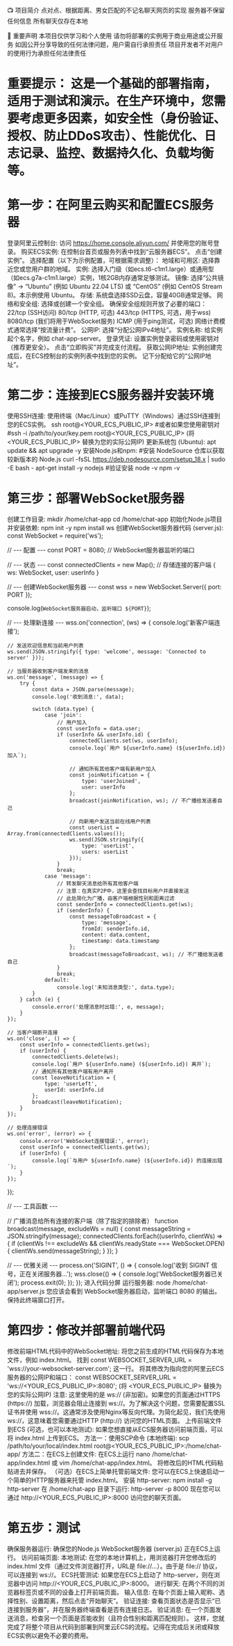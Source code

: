 📺 项目简介
点对点、根据距离、男女匹配的不记名聊天网页的实现
服务器不保留任何信息
所有聊天仅存在本地



🚨 重要声明
本项目仅供学习和个人使用
请勿将部署的实例用于商业用途或公开服务
如因公开分享导致的任何法律问题，用户需自行承担责任
项目开发者不对用户的使用行为承担任何法律责任

#  重要提示： 这是一个基础的部署指南，适用于测试和演示。在生产环境中，您需要考虑更多因素，如安全性（身份验证、授权、防止DDoS攻击）、性能优化、日志记录、监控、数据持久化、负载均衡等。

# 第一步：在阿里云购买和配置ECS服务器
登录阿里云控制台: 访问 https://home.console.aliyun.com/ 并使用您的账号登录。
购买ECS实例:
在控制台首页或服务列表中找到“云服务器ECS”。
点击“创建实例”。
选择配置（以下为示例配置，可根据需求调整）：
地域和可用区: 选择靠近您或您用户群的地域。
实例: 选择入门级（如ecs.t6-c1m1.large）或通用型（如ecs.g7a-c1m1.large）实例，1核2GB内存通常足够测试。
镜像: 选择“公共镜像” -> “Ubuntu” (例如 Ubuntu 22.04 LTS) 或 “CentOS” (例如 CentOS Stream 8)。本示例使用 Ubuntu。
存储: 系统盘选择SSD云盘，容量40GB通常足够。
网络和安全组:
选择或创建一个安全组。
确保安全组规则开放了必要的端口：
22/tcp (SSH访问)
80/tcp (HTTP, 可选)
443/tcp (HTTPS, 可选，用于wss)
8080/tcp (我们将用于WebSocket服务)
ICMP (用于ping测试，可选)
网络计费模式通常选择“按流量计费”。
公网IP: 选择“分配公网IPv4地址”。
实例名称: 给实例起个名字，例如 chat-app-server。
登录凭证: 设置实例登录密码或使用密钥对（推荐更安全）。
点击“立即购买”并完成支付流程。
获取公网IP地址:
实例创建完成后，在ECS控制台的实例列表中找到您的实例。
记下分配给它的“公网IP地址”。
# 第二步：连接到ECS服务器并安装环境
使用SSH连接: 使用终端（Mac/Linux）或PuTTY（Windows）通过SSH连接到您的ECS实例。
ssh root@<YOUR_ECS_PUBLIC_IP>
#或者如果您使用密钥对
#ssh -i /path/to/your/key.pem root@<YOUR_ECS_PUBLIC_IP>
(将 <YOUR_ECS_PUBLIC_IP> 替换为您的实际公网IP)
更新系统包 (Ubuntu):
apt update && apt upgrade -y
安装Node.js和npm:
#安装 NodeSource 仓库以获取较新版本的 Node.js
curl -fsSL https://deb.nodesource.com/setup_18.x | sudo -E bash -
apt-get install -y nodejs
#验证安装
node -v
npm -v
# 第三步：部署WebSocket服务器
创建工作目录:
mkdir /home/chat-app
cd /home/chat-app
初始化Node.js项目并安装依赖:
npm init -y
npm install ws
创建WebSocket服务器代码 (server.js):
const WebSocket = require('ws');

// --- 配置 ---
const PORT = 8080; // WebSocket服务器监听的端口

// --- 状态 ---
const connectedClients = new Map(); // 存储连接的客户端 { ws: WebSocket, user: userInfo }

// --- 创建WebSocket服务器 ---
const wss = new WebSocket.Server({ port: PORT });

console.log(`WebSocket服务器启动，监听端口 ${PORT}`);

// --- 处理新连接 ---
wss.on('connection', (ws) => {
    console.log('新客户端连接');

    // 发送欢迎信息和当前用户列表
    ws.send(JSON.stringify({ type: 'welcome', message: 'Connected to server' }));

    // 当服务器收到客户端发来的消息
    ws.on('message', (message) => {
        try {
            const data = JSON.parse(message);
            console.log('收到消息:', data);

            switch (data.type) {
                case 'join':
                    // 用户加入
                    const userInfo = data.user;
                    if (userInfo && userInfo.id) {
                        connectedClients.set(ws, userInfo);
                        console.log(`用户 ${userInfo.name} (${userInfo.id}) 加入`);

                        // 通知所有其他客户端有新用户加入
                        const joinNotification = {
                            type: 'userJoined',
                            user: userInfo
                        };
                        broadcast(joinNotification, ws); // 不广播给发送者自己

                        // 向新用户发送当前在线用户列表
                        const userList = Array.from(connectedClients.values());
                        ws.send(JSON.stringify({
                            type: 'userList',
                            users: userList
                        }));
                    }
                    break;
                case 'message':
                    // 转发聊天消息给所有其他客户端
                    // 注意：在真实P2P中，这里会查找目标用户并直接发送
                    // 此处简化为广播，由客户端根据性别和距离过滤
                    const senderInfo = connectedClients.get(ws);
                    if (senderInfo) {
                        const messageToBroadcast = {
                            type: 'message',
                            fromId: senderInfo.id,
                            content: data.content,
                            timestamp: data.timestamp
                        };
                        broadcast(messageToBroadcast, ws); // 不广播给发送者自己
                    }
                    break;
                default:
                    console.log('未知消息类型:', data.type);
            }
        } catch (e) {
            console.error('处理消息时出错:', e, message);
        }
    });

    // 当客户端断开连接
    ws.on('close', () => {
        const userInfo = connectedClients.get(ws);
        if (userInfo) {
            connectedClients.delete(ws);
            console.log(`用户 ${userInfo.name} (${userInfo.id}) 离开`);
            // 通知所有其他客户端有用户离开
            const leaveNotification = {
                type: 'userLeft',
                userId: userInfo.id
            };
            broadcast(leaveNotification);
        }
    });

    // 处理连接错误
    ws.on('error', (error) => {
        console.error('WebSocket连接错误:', error);
        const userInfo = connectedClients.get(ws);
        if (userInfo) {
            console.log(`与用户 ${userInfo.name} (${userInfo.id}) 的连接出错`);
        }
    });
});

// --- 工具函数 ---

// 广播消息给所有连接的客户端（除了指定的排除者）
function broadcast(message, excludeWs = null) {
    const messageString = JSON.stringify(message);
    connectedClients.forEach((userInfo, clientWs) => {
        if (clientWs !== excludeWs && clientWs.readyState === WebSocket.OPEN) {
            clientWs.send(messageString);
        }
    });
}

// --- 优雅关闭 ---
process.on('SIGINT', () => {
    console.log('收到 SIGINT 信号，正在关闭服务器...');
    wss.close(() => {
        console.log('WebSocket服务器已关闭');
        process.exit(0);
    });
});
进入代码分屏
运行服务器:
node /home/chat-app/server.js
您应该会看到 WebSocket服务器启动，监听端口 8080 的输出。保持此终端窗口打开。
# 第四步：修改并部署前端代码
修改前端HTML代码中的WebSocket地址:
将您之前生成的HTML代码保存为本地文件，例如 index.html。
找到 const WEBSOCKET_SERVER_URL = 'wss://your-websocket-server.com'; 这一行。
将其修改为指向您的阿里云ECS服务器的公网IP和端口：
const WEBSOCKET_SERVER_URL = 'ws://<YOUR_ECS_PUBLIC_IP>:8080';
(将 <YOUR_ECS_PUBLIC_IP> 替换为您的实际公网IP)
注意: 这里使用的是 ws:// (非加密)。如果您的页面通过HTTPS (https://) 加载，浏览器会阻止连接到 ws://。为了解决这个问题，您需要配置SSL证书并使用 wss://。这通常涉及使用Nginx等反向代理。为简化起见，我们先使用 ws://，这意味着您需要通过HTTP (http://) 访问您的HTML页面。
上传前端文件到ECS (可选，也可以本地测试):
如果您想直接从ECS服务器访问前端页面，可以将 index.html 上传到ECS。
方法一：使用SCP命令 (本地终端):
scp /path/to/your/local/index.html root@<YOUR_ECS_PUBLIC_IP>:/home/chat-app/
方法二：在ECS上创建文件:
在ECS上运行 nano /home/chat-app/index.html 或 vim /home/chat-app/index.html。
将修改后的HTML代码粘贴进去并保存。
（可选）在ECS上简单托管前端文件:
您可以在ECS上快速启动一个简单的HTTP服务器来托管 index.html。
安装 http-server:
npm install -g http-server
在 /home/chat-app 目录下运行:
http-server -p 8000
现在您可以通过 http://<YOUR_ECS_PUBLIC_IP>:8000 访问您的聊天页面。
# 第五步：测试
确保服务器运行: 确保您的Node.js WebSocket服务器 (server.js) 正在ECS上运行。
访问前端页面:
本地测试: 在您的本地计算机上，用浏览器打开您修改后的 index.html 文件（通过文件浏览器打开，URL是 file://...）。由于是 file:// 协议，可以连接到 ws://。
ECS托管测试: 如果您在ECS上启动了 http-server，则在浏览器中访问 http://<YOUR_ECS_PUBLIC_IP>:8000。
进行聊天: 在两个不同的浏览器标签页或不同的设备上打开前端页面。
输入信息: 在每个页面上输入昵称、选择性别、设置距离，然后点击“开始聊天”。
验证连接: 查看页面状态是否显示“已连接到服务器”，并在服务器终端查看是否有连接日志。
验证消息: 在一个页面发送消息，检查另一个页面是否能收到（且符合性别和距离匹配规则）。
这样，您就完成了将整个项目从代码到部署到阿里云ECS的流程。记得在完成后关闭或释放ECS实例以避免不必要的费用。
